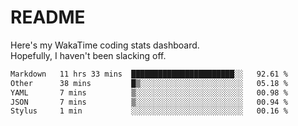 # README

Here's my WakaTime coding stats dashboard.  
Hopefully, I haven't been slacking off.

<!--START_SECTION:waka-->

```txt
Markdown   11 hrs 33 mins  ███████████████████████░░   92.61 %
Other      38 mins         █▒░░░░░░░░░░░░░░░░░░░░░░░   05.18 %
YAML       7 mins          ▒░░░░░░░░░░░░░░░░░░░░░░░░   00.98 %
JSON       7 mins          ▒░░░░░░░░░░░░░░░░░░░░░░░░   00.94 %
Stylus     1 min           ░░░░░░░░░░░░░░░░░░░░░░░░░   00.16 %
```

<!--END_SECTION:waka-->